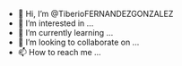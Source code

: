 - 👋 Hi, I’m @TiberioFERNANDEZGONZALEZ
- 👀 I’m interested in ...
- 🌱 I’m currently learning ...
- 💞️ I’m looking to collaborate on ...
- 📫 How to reach me ...

<!---
TiberioFERNANDEZGONZALEZ/TiberioFERNANDEZGONZALEZ is a ✨ special ✨ repository because its `README.md` (this file) appears on your GitHub profile.
You can click the Preview link to take a look at your changes.
--->
